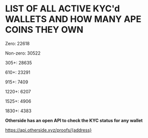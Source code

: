 # LIST OF ALL ACTIVE KYC'd WALLETS AND HOW MANY APE COINS THEY OWN

Zero: 22618

Non-zero: 30522

305+: 28635

610+: 23291

915+: 7409

1220+: 6207

1525+: 4906

1830+: 4383

**Otherside has an open API to check the KYC status for any wallet**

https://api.otherside.xyz/proofs/{address}